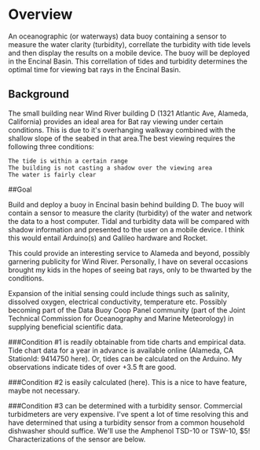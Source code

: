 # Overview

An oceanographic (or waterways) data buoy containing a sensor to measure the water clarity (turbidity), correllate the turbidity with tide levels and then display the results on a mobile device.  The buoy will be deployed in the Encinal Basin. This correllation of tides and turbidity determines the optimal time for viewing bat rays in the Encinal Basin. 

## Background

The small building near Wind River building D (1321 Atlantic Ave, Alameda, California) provides an ideal area for Bat ray viewing under certain conditions. This is due to it's overhanging walkway combined with the shallow slope of the seabed in that area.The best viewing requires the following three conditions:
 

    The tide is within a certain range
    The building is not casting a shadow over the viewing area
    The water is fairly clear

 ##Goal

Build and deploy a buoy in Encinal basin behind building D. The buoy will contain a sensor to measure the clarity (turbidity) of the water and network the data to a host computer. Tidal and turbidity data will be compared with shadow information and presented to the user on a mobile device. I think this would entail Arduino(s) and Galileo hardware and Rocket.

This could provide an interesting service to Alameda and beyond, possibly garnering publicity for Wind River. Personally,  I have on several occasions brought my kids in the hopes of seeing bat rays, only to be thwarted by the conditions.

Expansion of the initial sensing could include things such as salinity, dissolved oxygen, electrical conductivity, temperature etc. Possibly becoming part of the Data Buoy Coop Panel community (part of the Joint Technical Commission for Oceanography and Marine Meteorology) in supplying beneficial scientific data.

###Condition #1 is readily obtainable from tide charts and empirical data. Tide chart data for a year in advance is available online (Alameda, CA  StationId: 9414750 here). Or, tides can be calculated on the Arduino.  My observations indicate tides of over +3.5 ft are good.

###Condition #2 is easily calculated (here). This is a nice to have feature, maybe not necessary.

###Condition #3 can be determined with a turbidity sensor. Commercial turbidmeters are very expensive. I've spent a lot of time resolving this and have determined that using a turbidity sensor from a common household dishwasher should suffice. We'll use the Amphenol TSD-10 or TSW-10,  $5! Characterizations of the sensor are below.



